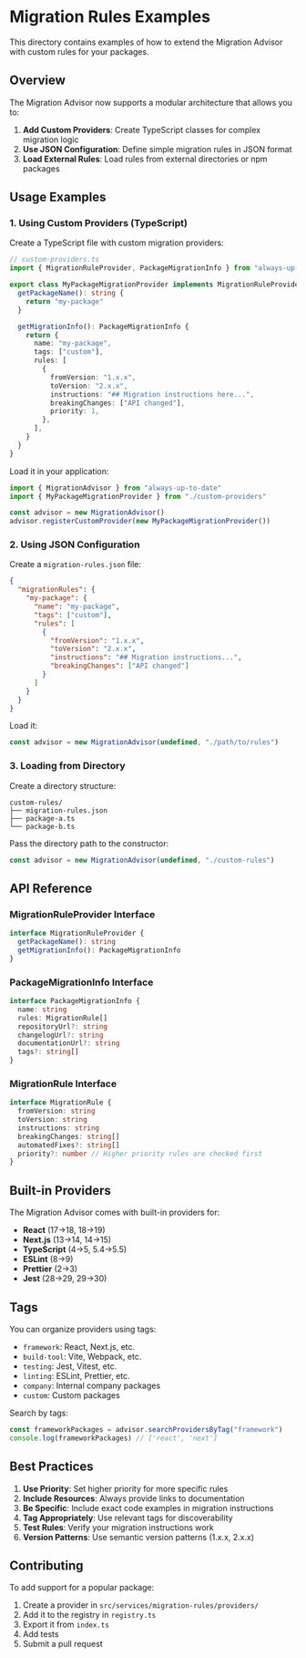 # Migration Rules Examples

This directory contains examples of how to extend the Migration Advisor with custom rules for your packages.

## Overview

The Migration Advisor now supports a modular architecture that allows you to:

1. **Add Custom Providers**: Create TypeScript classes for complex migration logic
2. **Use JSON Configuration**: Define simple migration rules in JSON format
3. **Load External Rules**: Load rules from external directories or npm packages

## Usage Examples

### 1. Using Custom Providers (TypeScript)

Create a TypeScript file with custom migration providers:

```typescript
// custom-providers.ts
import { MigrationRuleProvider, PackageMigrationInfo } from "always-up-to-date"

export class MyPackageMigrationProvider implements MigrationRuleProvider {
  getPackageName(): string {
    return "my-package"
  }

  getMigrationInfo(): PackageMigrationInfo {
    return {
      name: "my-package",
      tags: ["custom"],
      rules: [
        {
          fromVersion: "1.x.x",
          toVersion: "2.x.x",
          instructions: "## Migration instructions here...",
          breakingChanges: ["API changed"],
          priority: 1,
        },
      ],
    }
  }
}
```

Load it in your application:

```typescript
import { MigrationAdvisor } from "always-up-to-date"
import { MyPackageMigrationProvider } from "./custom-providers"

const advisor = new MigrationAdvisor()
advisor.registerCustomProvider(new MyPackageMigrationProvider())
```

### 2. Using JSON Configuration

Create a `migration-rules.json` file:

```json
{
  "migrationRules": {
    "my-package": {
      "name": "my-package",
      "tags": ["custom"],
      "rules": [
        {
          "fromVersion": "1.x.x",
          "toVersion": "2.x.x",
          "instructions": "## Migration instructions...",
          "breakingChanges": ["API changed"]
        }
      ]
    }
  }
}
```

Load it:

```typescript
const advisor = new MigrationAdvisor(undefined, "./path/to/rules")
```

### 3. Loading from Directory

Create a directory structure:

```
custom-rules/
├── migration-rules.json
├── package-a.ts
└── package-b.ts
```

Pass the directory path to the constructor:

```typescript
const advisor = new MigrationAdvisor(undefined, "./custom-rules")
```

## API Reference

### MigrationRuleProvider Interface

```typescript
interface MigrationRuleProvider {
  getPackageName(): string
  getMigrationInfo(): PackageMigrationInfo
}
```

### PackageMigrationInfo Interface

```typescript
interface PackageMigrationInfo {
  name: string
  rules: MigrationRule[]
  repositoryUrl?: string
  changelogUrl?: string
  documentationUrl?: string
  tags?: string[]
}
```

### MigrationRule Interface

```typescript
interface MigrationRule {
  fromVersion: string
  toVersion: string
  instructions: string
  breakingChanges: string[]
  automatedFixes?: string[]
  priority?: number // Higher priority rules are checked first
}
```

## Built-in Providers

The Migration Advisor comes with built-in providers for:

- **React** (17→18, 18→19)
- **Next.js** (13→14, 14→15)
- **TypeScript** (4→5, 5.4→5.5)
- **ESLint** (8→9)
- **Prettier** (2→3)
- **Jest** (28→29, 29→30)

## Tags

You can organize providers using tags:

- `framework`: React, Next.js, etc.
- `build-tool`: Vite, Webpack, etc.
- `testing`: Jest, Vitest, etc.
- `linting`: ESLint, Prettier, etc.
- `company`: Internal company packages
- `custom`: Custom packages

Search by tags:

```typescript
const frameworkPackages = advisor.searchProvidersByTag("framework")
console.log(frameworkPackages) // ['react', 'next']
```

## Best Practices

1. **Use Priority**: Set higher priority for more specific rules
2. **Include Resources**: Always provide links to documentation
3. **Be Specific**: Include exact code examples in migration instructions
4. **Tag Appropriately**: Use relevant tags for discoverability
5. **Test Rules**: Verify your migration instructions work
6. **Version Patterns**: Use semantic version patterns (1.x.x, 2.x.x)

## Contributing

To add support for a popular package:

1. Create a provider in `src/services/migration-rules/providers/`
2. Add it to the registry in `registry.ts`
3. Export it from `index.ts`
4. Add tests
5. Submit a pull request
